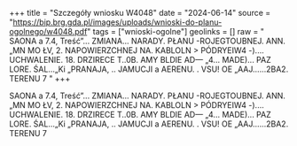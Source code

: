 +++
title = "Szczegóły wniosku W4048"
date = "2024-06-14"
source = "https://bip.brg.gda.pl/images/uploads/wnioski-do-planu-ogolnego/w4048.pdf"
tags = ["wnioski-ogolne"]
geolinks = []
raw = " SAONA a 7.4, Treść”... ZMIANA... NARADY. PŁANU -ROJEGTOUBNEJ. ANN. „MN MO ŁV, 2. NAPOWIERZCHNEJ NA. KABLOLN > PÓDRYEIW4 -).... UCHWALENIE. 18. DRZIRECE T..0B. AMY BLDIE AD—  „4... MADE)... PAZ LORE. ŚAL...„Ki „PRANAJA, .. JAMUCJI a AERENU. . VSU! OE „AAJ......2BA2. TERENU 7 "
+++


SAONA
a
7.4, Treść”... ZMIANA... NARADY. PŁANU -ROJEGTOUBNEJ. ANN.
„MN MO ŁV, 2. NAPOWIERZCHNEJ NA. KABLOLN > PÓDRYEIW4
-).... UCHWALENIE. 18. DRZIRECE T..0B. AMY BLDIE AD—
 „4... MADE)... PAZ LORE. ŚAL...„Ki „PRANAJA, .. JAMUCJI
a AERENU. . VSU! OE „AAJ......2BA2. TERENU 7



